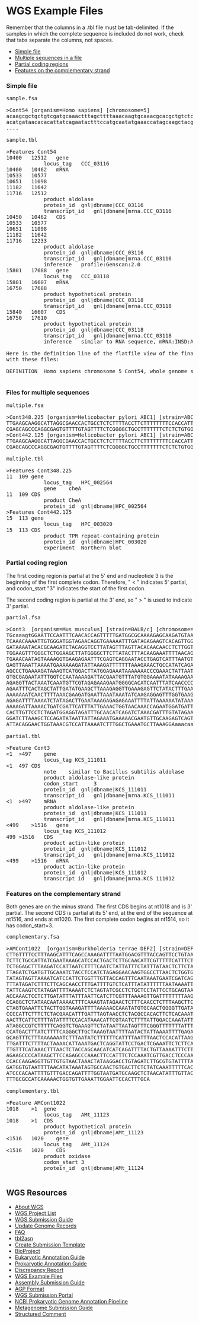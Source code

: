 
# WGS Example Files

Remember that the columns in a .tbl file must be tab-delimited. If the samples in which the complete sequence is included do not work, check that tabs separate the columns, not spaces.

*   [Simple file](#simple)
*   [Multiple sequences in a file](#multiples)
*   [Partial coding regions](#partialcds)
*   [Features on the complementary strand](#complementary_strand)

### Simple file

<pre>sample.fsa

>Cont54 [organism=Homo sapiens] [chromosome=5] 
acaagcgctgctgtcgatgcaaactttagcttttaaacaagtgcaaacgcacgctgtctc
acatgataacacacattatcagaatactttccatgcaatatgaaaccatagcaagctacg
....

sample.tbl

>Features Cont54
10400	12512	gene
			locus_tag	CCC_03116
10400	10462	mRNA
10533	10577   
10651	11098   
11182	11642   
11716	12512   
			product	aldolase
			protein_id	gnl|dbname|CCC_03116
			transcript_id	gnl|dbname|mrna.CCC_03116
10450	10462	CDS
10533	10577   
10651	11098   
11182	11642   
11716	12233   
			product	aldolase
			protein_id	gnl|dbname|CCC_03116
			transcript_id	gnl|dbname|mrna.CCC_03116
			inference	profile:Genscan:2.0
15801	17688	gene
			locus_tag	CCC_03118
15801	16607	mRNA
16750	17688
			product	hypothetical protein
			protein_id	gnl|dbname|CCC_03118
			transcript_id	gnl|dbname|mrna.CCC_03118
15840	16607	CDS
16750	17610   
			product	hypothetical protein
			protein_id	gnl|dbname|CCC_03118
			transcript_id	gnl|dbname|mrna.CCC_03118
			inference	similar to RNA sequence, mRNA:INSD:AY123456.2

Here is the definition line of the flatfile view of the final record made
with these files:

DEFINITION  Homo sapiens chromosome 5 Cont54, whole genome shotgun sequence.

</pre>

### Files for multiple sequences

<pre>multiple.fsa

>Cont348.225 [organism=Helicobacter pylori ABC1] [strain=ABC1] [host=Homo sapiens] [isolation-source=blood]
TTGAAGCAAGGCATTAGGCGAACCACTGCCTCTCTTTTACCTTCTTTTTTTTCCACCATTATTACTTTACTTTACATACGTTTAGGATCTGG
CGAGCAGCCCAGGCGAGTGTTTTGTAGTTTTCTCGGGGCTGCCTTTTTTTCTCTCTGTGGATGTGTGTGTGGGTATGGGCTGTATTTTCCTG
>Cont442.125 [organism=Helicobacter pylori ABC1] [strain=ABC1] [host=Homo sapiens] [isolation-source=blood]
TTGAAGCAAGGCATTAGGCGAACCACTGCCTCTCTTTTACCTTCTTTTTTTTCCACCATTATTACTTTACTTTACATACGTTTAGGATCTGG
CGAGCAGCCCAGGCGAGTGTTTTGTAGTTTTCTCGGGGCTGCCTTTTTTTCTCTCTGTGGATGTGTGTGTGGGTATGGGCTGTATTTTCCTG

multiple.tbl

>Features Cont348.225
11	109	gene
			locus_tag	HPC_002564
			gene	cheA
11	109	CDS
			product	CheA 
			protein_id	gnl|dbname|HPC_002564
>Features Cont442.125
15	113	gene
			locus_tag	HPC_003020
15	113	CDS
			product	TPR repeat-containing protein
			protein_id	gnl|dbname|HPC_003020
			experiment	Northern blot
</pre>

### Partial coding region

The first coding region is partial at the 5' end and nucleotide 3 is the beginning of the first complete codon. Therefore, " < " indicates 5' partial, and codon_start "3" indicates the start of the first codon.

The second coding region is partial at the 3' end, so " > " is used to indicate 3' partial.

<pre>partial.fsa

>Cont3  [organism=Mus musculus] [strain=BALB/c] [chromosome=2]
TGcaaagtGGAATTCCAATTTCAACACCAGTTTTTGATGGCGCAAAAGAGCAAGATGTAACAAATATGTTAGAGCTTGCATCATTACCAAAATCTGG
TCAAACAAAATTGTGGGATGGTAGAACAGGTGAAAAATTTGATAGAGAAGTCACAGTTGGCACTATTTATATGTTAAAATTACACCATCTTGTAGAA
GATAAAATACACGCAAGATCTACAGGTCCTTATAGTTTAGTTACACAACAACCTCTTGGTGGTAAGGCTCAATTGGGAGGTCAACGATTTGGAGAAA
TGGAAGTTTGGGCTCTGGAAGCTTATGGGGCTTCTTATACTTTACAAGAAATTTTAACAGTAAAATCTGATGATGTTGCTGGTAGAGTTAAAGTTTA
TGAAACAATAGTAAAAGGTGAAGAGAATTTCGAGTCAGGAATACCTGAGTCATTTAATGTTTTAGTAAAAGAAATCAAAGCGCTAGCTCTTAATGTG
GAGTTAAATTAAAATGAAAAAAGATATTAAAGATTTTTTTAAAGAAACTGCCATATCAGACTCTCAAAATTTTAATAGTATTAAAATTACTTTAGCA
AGCCCTGAAAAGATAAAGTCATGGACTTATGGAGAAATAAAAAAACCCGAAACTATTAATTATAGAACTTTCAGACCTGAAAAAGACGGCCTATTTT
GTGCGAGAATATTTGGTCCAATAAAAGATTACGAATGTTTATGTGGAAAATATAAAAGAATGAAGTTCAGAGGAATTATTTGTGAGAAGTGTGGCGT
AGAGGTTACTAAATCAAATGTTCGTAGAGAAAGAATGGGGCACATCAATTTATCAACCCCAGTTGCACATATTTGGTTTTTAAAATCTTTACCAAGT
AGAATTTCACTAGCTATTGATATGAAGCTTAAAGAGGTTGAAAGAGTTCTATACTTTGAAAGTTTTATTGTTATAGAGCCTGGATTAACTAGTCTTA
AAAAAAATCAACTTTTAAACGAAGATGAATTAAATAAATATCAAGAGGAGTTTGGTGAAGAATCCTTTACTGCAGGAATAGGAGCAGAGGCGATACT
AGAGATTTTAAAATCTATAGACTTGAATAAAGAGAGAGAAATTTTATTAAAAAATATAAATGAGACAAAATCAAAGGTTGCTGAAGAAAGATCTATA
AAAAGATTAAAACTGATCGATTCATTTATTGAAACTGGTAACAAACCAGAATGGATGATTTTAACTACTATACCTGTAATACCACCAGAGTTAAGGC
CACTTGTTCCTCTAGATGGAGGTAGATTTGCAACATCAGATCTAAACGATTTGTATAGAAGAGTTATAAATAGAAATAATAGATTGAAAAGATTAAT
GGATCTTAAAGCTCCAGATATAATTATTAGAAATGAAAAACGAATGTTGCAAGAGTCAGTGGATGCTTTATTCGATAATGGCAGAAGAGGCAGAGTA
ATTACAGGAACTGGTAAACGTCCATTAAAATCTTTGGCTGAAATGCTTAAAGGAaaacaaG

partial.tbl

>Feature Cont3
<1	>497	gene             
			locus_tag KCS_111011
<1	497	CDS             
			note    similar to Bacillus subtilis aldolase
			product aldolase-like protein
			codon_start     3
			protein_id	gnl|dbname|KCS_111011
			transcript_id	gnl|dbname|mrna.KCS_111011
<1	>497	mRNA             
			product aldolase-like protein
			protein_id	gnl|dbname|KCS_111011
			transcript_id	gnl|dbname|mrna.KCS_111011
<499	>1516	gene             
			locus_tag KCS_111012
499	>1516	CDS             
			product actin-like protein
			protein_id	gnl|dbname|KCS_111012
			transcript_id	gnl|dbname|mrna.KCS_111012
<499	>1516	mRNA             
			product actin-like protein
			protein_id	gnl|dbname|KCS_111012
			transcript_id	gnl|dbname|mrna.KCS_111012
</pre>

### Features on the complementary strand

Both genes are on the minus strand. The first CDS begins at nt1018 and is 3' partial. The second CDS is partial at its 5' end, at the end of the sequence at nt1516, and ends at nt1020\. The first complete codon begins at nt1514, so it has codon_start=3.

<pre>complementary.fsa

>AMCont1022  [organism=Burkholderia terrae DEF2] [strain=DEF2] [isolation-source=soil in forest] [country=USA: Maryland]
CTTGTTTTCCTTTAAGCATTTCAGCCAAAGATTTTAATGGACGTTTACCAGTTCCTGTAATTACTCTGCC
TCTTCTGCCATTATCGAATAAAGCATCCACTGACTCTTGCAACATTCGTTTTTCATTTCTAATAATTATA
TCTGGAGCTTTAAGATCCATTAATCTTTTCAATCTATTATTTCTATTTATAACTCTTCTATACAAATCGT
TTAGATCTGATGTTGCAAATCTACCTCCATCTAGAGGAACAAGTGGCCTTAACTCTGGTGGTATTACAGG
TATAGTAGTTAAAATCATCCATTCTGGTTTGTTACCAGTTTCAATAAATGAATCGATCAGTTTTAATCTT
TTTATAGATCTTTCTTCAGCAACCTTTGATTTTGTCTCATTTATATTTTTTAATAAAATTTCTCTCTCTT
TATTCAAGTCTATAGATTTTAAAATCTCTAGTATCGCCTCTGCTCCTATTCCTGCAGTAAAGGATTCTTC
ACCAAACTCCTCTTGATATTTATTTAATTCATCTTCGTTTAAAAGTTGATTTTTTTTAAGACTAGTTAAT
CCAGGCTCTATAACAATAAAACTTTCAAAGTATAGAACTCTTTCAACCTCTTTAAGCTTCATATCAATAG
CTAGTGAAATTCTACTTGGTAAAGATTTTAAAAACCAAATATGTGCAACTGGGGTTGATAAATTGATGTG
CCCCATTCTTTCTCTACGAACATTTGATTTAGTAACCTCTACGCCACACTTCTCACAAATAATTCCTCTG
AACTTCATTCTTTTATATTTTCCACATAAACATTCGTAATCTTTTATTGGACCAAATATTCTCGCACAAA
ATAGGCCGTCTTTTTCAGGTCTGAAAGTTCTATAATTAATAGTTTCGGGTTTTTTTATTTCTCCATAAGT
CCATGACTTTATCTTTTCAGGGCTTGCTAAAGTAATTTTAATACTATTAAAATTTTGAGAGTCTGATATG
GCAGTTTCTTTAAAAAAATCTTTAATATCTTTTTTCATTTTAATTTAACTCCACATTAAGAGCTAGCGCT
TTGATTTCTTTTACTAAAACATTAAATGACTCAGGTATTCCTGACTCGAAATTCTCTTCACCTTTTACTA
TTGTTTCATAAACTTTAACTCTACCAGCAACATCATCAGATTTTACTGTTAAAATTTCTTGTAAAGTATA
AGAAGCCCCATAAGCTTCCAGAGCCCAAACTTCCATTTCTCCAAATCGTTGACCTCCCAATTGAGCCTTA
CCACCAAGAGGTTGTTGTGTAACTAAACTATAAGGACCTGTAGATCTTGCGTGTATTTTATCTTCTACAA
GATGGTGTAATTTTAACATATAAATAGTGCCAACTGTGACTTCTCTATCAAATTTTTCACCTGTTCTACC
ATCCCACAATTTTGTTTGACCAGATTTTGGTAATGATGCAAGCTCTAACATATTTGTTACATCTTGCTCT
TTTGCGCCATCAAAAACTGGTGTTGAAATTGGAATTCCACTTTGCA

complementary.tbl

>Feature AMCont1022 
1018	>1	gene
			locus_tag	AMt_11123
1018	>1	CDS
			product	hypothetical protein
			protein_id	gnl|dbname|AMt_11123
<1516	1020	gene
			locus_tag	AMt_11124
<1516	1020	CDS
			product	oxidase
			codon_start	3
			protein_id	gnl|dbname|AMt_11124

</pre>





<div id="shared-content-1" nid="1465">

<div class="rightnav">

## WGS Resources

*   [About WGS](/~/wgs)
*   [WGS Project List](http://www.ncbi.nlm.nih.gov/Traces/wgs)
*   [WGS Submission Guide](/~/wgs.submit)
*   [Update Genome Records](/~/wgs_update)
*   [FAQ](/~/wgsfaq)
*   [tbl2asn](/~/tbl2asn2)
*   [Create Submission Template](http://www.ncbi.nlm.nih.gov/WebSub/template.cgi)
*   [BioProject](http://www.ncbi.nlm.nih.gov/bioproject)
*   [Eukaryotic Annotation Guide](/~/eukaryotic_genome_submission)
*   [Prokaryotic Annotation Guide](/~/genomesubmit)
*   [Discrepancy Report](/~/asndisc)
*   [WGS Example Files](/~/examples.wgs)
*   [Assembly Submission Guide](http://www.ncbi.nlm.nih.gov/assembly/docs/submission/)
*   [AGP Format](http://www.ncbi.nlm.nih.gov/assembly/agp/AGP_Specification/)
*   [WGS Submission Portal](https://submit.ncbi.nlm.nih.gov/subs/wgs/)
*   [NCBI Prokaryotic Genome Annotation Pipeline](http://www.ncbi.nlm.nih.gov/genome/annotation_prok/)
*   [Metagenome Submission Guide](/~/metagenome)
*   [Structured Comment](/~/structuredcomment)



